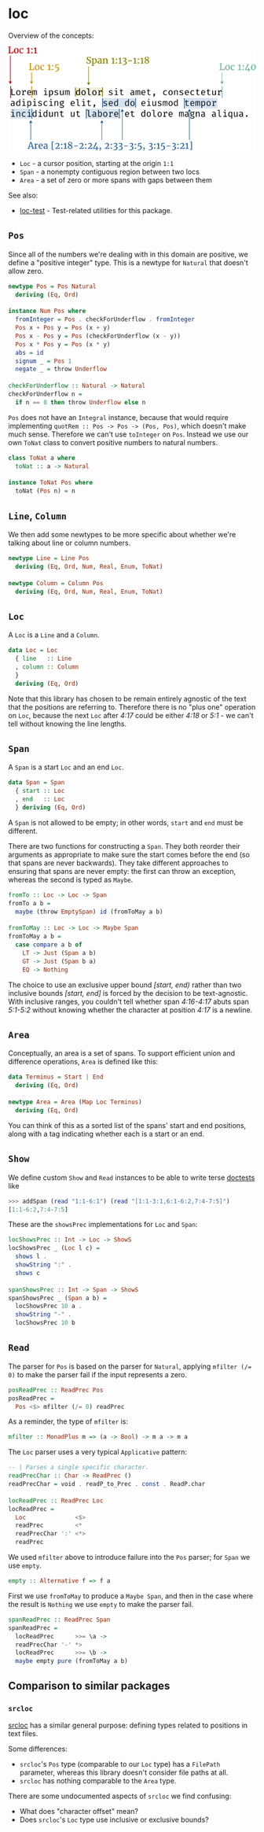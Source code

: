# loc

Overview of the concepts:

![Example text illustrating Loc, Span, and Area](example.png)

* `Loc` - a cursor position, starting at the origin `1:1`
* `Span` - a nonempty contiguous region between two locs
* `Area` - a set of zero or more spans with gaps between them

See also:

* [loc-test](https://hackage.haskell.org/package/loc-test) -
  Test-related utilities for this package.

## `Pos`

Since all of the numbers we're dealing with in this domain are positive, we
define a "positive integer" type. This is a newtype for `Natural` that doesn't
allow zero.

```haskell
newtype Pos = Pos Natural
  deriving (Eq, Ord)

instance Num Pos where
  fromInteger = Pos . checkForUnderflow . fromInteger
  Pos x + Pos y = Pos (x + y)
  Pos x - Pos y = Pos (checkForUnderflow (x - y))
  Pos x * Pos y = Pos (x * y)
  abs = id
  signum _ = Pos 1
  negate _ = throw Underflow

checkForUnderflow :: Natural -> Natural
checkForUnderflow n =
  if n == 0 then throw Underflow else n
```

`Pos` does not have an `Integral` instance, because that would require
implementing `quotRem :: Pos -> Pos -> (Pos, Pos)`, which doesn't make much
sense. Therefore we can't use `toInteger` on `Pos`. Instead we use our own
`ToNat` class to convert positive numbers to natural numbers.

```haskell
class ToNat a where
  toNat :: a -> Natural

instance ToNat Pos where
  toNat (Pos n) = n
```

## `Line`, `Column`

We then add some newtypes to be more specific about whether we're talking about
line or column numbers.

```haskell
newtype Line = Line Pos
  deriving (Eq, Ord, Num, Real, Enum, ToNat)

newtype Column = Column Pos
  deriving (Eq, Ord, Num, Real, Enum, ToNat)
```

## `Loc`

A `Loc` is a `Line` and a `Column`.

```haskell
data Loc = Loc
  { line   :: Line
  , column :: Column
  }
  deriving (Eq, Ord)
```

Note that this library has chosen to be remain entirely agnostic of the text
that the positions are referring to. Therefore there is no "plus one" operation
on `Loc`, because the next `Loc` after *4:17* could be either *4:18* or *5:1* -
we can't tell without knowing the line lengths.

## `Span`

A `Span` is a start `Loc` and an end `Loc`.

```haskell
data Span = Span
  { start :: Loc
  , end   :: Loc
  } deriving (Eq, Ord)
```

A `Span` is not allowed to be empty; in other words, `start` and `end` must be
different.

There are two functions for constructing a `Span`. They both reorder their
arguments as appropriate to make sure the start comes before the end (so that
spans are never backwards). They take different approaches to ensuring that
spans are never empty: the first can throw an exception, whereas the second is
typed as `Maybe`.

```haskell
fromTo :: Loc -> Loc -> Span
fromTo a b =
  maybe (throw EmptySpan) id (fromToMay a b)

fromToMay :: Loc -> Loc -> Maybe Span
fromToMay a b =
  case compare a b of
    LT -> Just (Span a b)
    GT -> Just (Span b a)
    EQ -> Nothing
```

The choice to use an exclusive upper bound *\[start, end)* rather than two
inclusive bounds *\[start, end\]* is forced by the decision to be text-agnostic.
With inclusive ranges, you couldn't tell whether span *4:16-4:17* abuts span
*5:1-5:2* without knowing whether the character at position *4:17* is a newline.

## `Area`

Conceptually, an area is a set of spans. To support efficient union and
difference operations, `Area` is defined like this:

```haskell
data Terminus = Start | End
  deriving (Eq, Ord)

newtype Area = Area (Map Loc Terminus)
  deriving (Eq, Ord)
```

You can think of this as a sorted list of the spans' start and end positions,
along with a tag indicating whether each is a start or an end.

## `Show`

We define custom `Show` and `Read` instances to be able to write terse
[doctests](https://hackage.haskell.org/package/doctest) like

```haskell
>>> addSpan (read "1:1-6:1") (read "[1:1-3:1,6:1-6:2,7:4-7:5]")
[1:1-6:2,7:4-7:5]
```

These are the `showsPrec` implementations for `Loc` and `Span`:

```haskell
locShowsPrec :: Int -> Loc -> ShowS
locShowsPrec _ (Loc l c) =
  shows l .
  showString ":" .
  shows c

spanShowsPrec :: Int -> Span -> ShowS
spanShowsPrec _ (Span a b) =
  locShowsPrec 10 a .
  showString "-" .
  locShowsPrec 10 b
```

## `Read`

The parser for `Pos` is based on the parser for `Natural`, applying `mfilter (/=
0)` to make the parser fail if the input represents a zero.

```haskell
posReadPrec :: ReadPrec Pos
posReadPrec =
  Pos <$> mfilter (/= 0) readPrec
```

As a reminder, the type of `mfilter` is:

```haskell
mfilter :: MonadPlus m => (a -> Bool) -> m a -> m a
```

The `Loc` parser uses a very typical `Applicative` pattern:

```haskell
-- | Parses a single specific character.
readPrecChar :: Char -> ReadPrec ()
readPrecChar = void . readP_to_Prec . const . ReadP.char

locReadPrec :: ReadPrec Loc
locReadPrec =
  Loc              <$>
  readPrec         <*
  readPrecChar ':' <*>
  readPrec
```

We used `mfilter` above to introduce failure into the `Pos` parser; for `Span`
we use `empty`.

```haskell
empty :: Alternative f => f a
```

First we use `fromToMay` to produce a `Maybe Span`, and then in the case where
the result is `Nothing` we use `empty` to make the parser fail.

```haskell
spanReadPrec :: ReadPrec Span
spanReadPrec =
  locReadPrec      >>= \a ->
  readPrecChar '-' *>
  locReadPrec      >>= \b ->
  maybe empty pure (fromToMay a b)
```

## Comparison to similar packages

### `srcloc`

[srcloc](https://hackage.haskell.org/package/srcloc) has a similar general
purpose: defining types related to positions in text files.

Some differences:

* `srcloc`'s `Pos` type (comparable to our `Loc` type) has a `FilePath`
  parameter, whereas this library doesn't consider file paths at all.
* `srcloc` has nothing comparable to the `Area` type.

There are some undocumented aspects of `srcloc` we find confusing:

* What does "character offset" mean?
* Does `srcloc`'s `Loc` type use inclusive or exclusive bounds?
